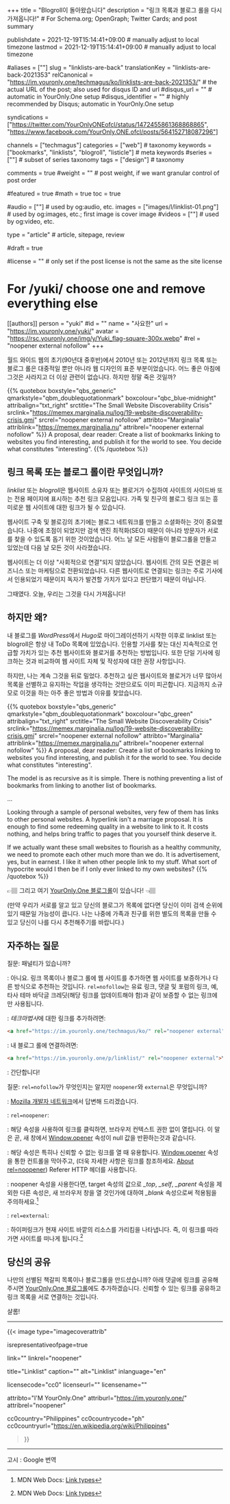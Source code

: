 +++
title = "Blogroll이 돌아왔습니다"
description = "링크 목록과 블로그 롤을 다시 가져옵니다!"                                                    # For Schema.org; OpenGraph; Twitter Cards; and post summary

publishdate = 2021-12-19T15:14:41+09:00                                        # manually adjust to local timezone
lastmod = 2021-12-19T15:14:41+09:00                                        # manually adjust to local timezone

#aliases = [""]
slug = "linklists-are-back"
translationKey = "linklists-are-back-2021353"
relCanonical = "https://im.youronly.one/techmagus/ko/linklists-are-back-2021353/"                                                   # the actual URL of the post; also used for disqus ID and url
#disqus_url = ""                                                    # automatic in YourOnly.One setup
#disqus_identifier = ""                                             # highly recommended by Disqus; automatic in YourOnly.One setup

syndications = ["https://twitter.com/YourOnlyONEofcl/status/1472455861368868865", "https://www.facebook.com/YourOnly.ONE.ofcl/posts/564152718087296"]

channels = ["techmagus"]
categories = ["web"]                                                   # taxonomy
keywords = ["bookmarks", "linklists", "blogroll", "listicle"]                                                     # meta keywords
#series = [""]                                                       # subset of series taxonomy
tags = ["design"]                                                         # taxonomy

comments = true
#weight = ""                                                        # post weight, if we want granular control of post order

#featured = true
#math = true
toc = true

#audio = [""]                                                        # used by og:audio, etc.
images = ["images/l/linklist-01.png"]                                                       # used by og:images, etc.; first image is cover image
#videos = [""]                                                       # used by og:video, etc.

type = "article"                                                           # article, sitepage, review

#draft = true

#license = ""                                                       # only set if the post license is not the same as the site license

# For /yuki/ choose one and remove everything else
[[authors]]
  person = "yuki"
  #id = ""
  name = "사요한"
  url = "https://im.youronly.one/yuki/"
  avatar = "https://rsc.youronly.one/img/y/Yuki_flag-square-300x.webp"
  #rel = "noopener external nofollow"
+++

월드 와이드 웹의 초기(90년대 중후반)에서 2010년 또는 2012년까지 링크 목록 또는 블로그 롤은 대중적일 뿐만 아니라 웹 디자인의 표준 부분이었습니다. 어느 좋은 아침에 그것은 사라지고 더 이상 관련이 없습니다. 하지만 정말 죽은 것일까?

<!--more-->

{{% quotebox boxstyle="qbs_generic" qmarkstyle="qbm_doublequotationmark" boxcolour="qbc_blue-midnight" attribalign="txt_right" srctitle="The Small Website Discoverability Crisis" srclink="https://memex.marginalia.nu/log/19-website-discoverability-crisis.gmi" srcrel="noopener external nofollow" attribto="Marginalia" attriblink="https://memex.marginalia.nu" attribrel="noopener external nofollow" %}}
A proposal, dear reader: Create a list of bookmarks linking to websites you find interesting, and publish it for the world to see. You decide what constitutes "interesting".
{{% /quotebox %}}

## 링크 목록 또는 블로그 롤이란 무엇입니까?

*linklist* 또는 *blogroll*은 웹사이트 소유자 또는 블로거가 수집하여 사이트의 사이드바 또는 전용 페이지에 표시하는 추천 링크 모음입니다. 가족 및 친구의 블로그 링크 또는 흥미로운 웹 사이트에 대한 링크가 될 수 있습니다.

웹사이트 구축 및 블로깅의 초기에는 블로그 네트워크를 만들고 소셜화하는 것이 중요했습니다. 나중에 초점이 되었지만 검색 엔진 최적화(SEO) 때문이 아니라 방문자가 서로를 찾을 수 있도록 돕기 위한 것이었습니다. 어느 날 모든 사람들이 블로그롤을 만들고 있었는데 다음 날 모든 것이 사라졌습니다.

웹사이트는 더 이상 "사회적으로 연결"되지 않았습니다. 웹사이트 간의 모든 연결은 비즈니스 또는 마케팅으로 전환되었습니다. 다른 웹사이트로 연결되는 링크는 주로 기사에서 인용되었기 때문이지 독자가 발견할 가치가 있다고 판단했기 때문이 아닙니다.

그때였다. 오늘, 우리는 그것을 다시 가져옵니다!

## 하지만 왜?

내 블로그를 *WordPress*에서 *Hugo*로 마이그레이션하기 시작한 이후로 linklist 또는 blogroll은 항상 내 ToDo 목록에 있었습니다. 인용할 기사를 찾는 대신 지속적으로 언급할 가치가 있는 추천 웹사이트와 블로거를 추천하는 방법입니다. 또한 단일 기사에 링크하는 것과 비교하여 웹 사이트 자체 및 작성자에 대한 권장 사항입니다.

하지만, 나는 계속 그것을 뒤로 밀었다. 추천하고 싶은 웹사이트와 블로거가 너무 많아서 목록을 선별하고 유지하는 작업을 생각하는 것만으로도 이미 피곤합니다. 지금까지 소규모로 이것을 하는 아주 좋은 방법과 이유를 찾았습니다.

{{% quotebox boxstyle="qbs_generic" qmarkstyle="qbm_doublequotationmark" boxcolour="qbc_green" attribalign="txt_right" srctitle="The Small Website Discoverability Crisis" srclink="https://memex.marginalia.nu/log/19-website-discoverability-crisis.gmi" srcrel="noopener external nofollow" attribto="Marginalia" attriblink="https://memex.marginalia.nu" attribrel="noopener external nofollow" %}}
A proposal, dear reader: Create a list of bookmarks linking to websites you find interesting, and publish it for the world to see. You decide what constitutes "interesting".

The model is as recursive as it is simple. There is nothing preventing a list of bookmarks from linking to another list of bookmarks.

…

Looking through a sample of personal websites, very few of them has links to other personal websites. A hyperlink isn't a marriage proposal. It is enough to find some redeeming quality in a website to link to it. It costs nothing, and helps bring traffic to pages that you yourself think deserve it.

If we actually want these small websites to flourish as a healthy community, we need to promote each other much more than we do. It is advertisement, yes, but in earnest. I like it when other people link to my stuff. What sort of hypocrite would I then be if I only ever linked to my own websites?
{{% /quotebox %}}

<span class="unicode_emoji">👉🏽</span> 그리고 여기 [YourOnly.One 블로그롤](https://im.youronly.one/p/linklist/)이 있습니다! <span class="unicode_emoji">👈🏽</span>

(만약 우리가 서로를 알고 있고 당신의 블로그가 목록에 없다면 당신이 이미 검색 순위에 있기 때문일 가능성이 큽니다. 나는 나중에 가족과 친구를 위한 별도의 목록을 만들 수 있고 당신이 나를 다시 추천해주기를 바랍니다.)

## 자주하는 질문

질문: 패널티가 있습니까?

: 아니요. 링크 목록이나 블로그 롤에 웹 사이트를 추가하면 웹 사이트를 보증하거나 다른 방식으로 추천하는 것입니다. `rel=nofollow`는 유료 링크, 댓글 및 포럼의 링크, 예, 타사 테마 바닥글 크레딧(해당 링크를 업데이트해야 함)과 같이 보증할 수 없는 링크에만 사용됩니다.

: *테크마법사*에 대한 링크를 추가하려면:

  ```html
  <a href="https://im.youronly.one/techmagus/ko/" rel="noopener external">테크마법사</a>
  ```

: 내 블로그 롤에 연결하려면:

  ```html
  <a href="https://im.youronly.one/p/linklist/" rel="noopener external">YourOnly.One 블로그롤</a>
  ```

: 간단합니다!

질문: `rel=nofollow`가 무엇인지는 알지만 `noopener`와 `external`은 무엇입니까?

: [Mozilla 개발자 네트워크](https://developer.mozilla.org)에서 답변해 드리겠습니다.

: `rel=noopener`:

  : 해당 속성을 사용하여 링크를 클릭하면, 브라우저 컨텍스트 권한 없이 열립니다. 이 말은 곧, 새 창에서 [Window.opener](https://developer.mozilla.org/en-US/docs/Web/API/Window/opener) 속성이 null 값을 반환하는것과 같습니다.

  : 해당 속성은 특히나 신뢰할 수 없는 링크를 열 때 유용합니다. [Window.opener](https://developer.mozilla.org/en-US/docs/Web/API/Window/opener) 속성을 통한 컨트롤을 막아주고, (더욱 자세한 사항은 링크를 참조하세요. [About rel=noopener](https://mathiasbynens.github.io/rel-noopener/)) Referer HTTP 헤더를 사용합니다.

  : noopener 속성을 사용한다면, target 속성의 값으로 *_top*, *_self*, *_parent* 속성을 제외한 다른 속성은, 새 브라우저 창을 열 것인가에 대하여 *_blank* 속성으로써 적용됨을 주의하세요.[^a]

: `rel=external`:

  : 하이퍼링크가 현재 사이트 바깥의 리소스를 가리킴을 나타냅니다. 즉, 이 링크를 따라가면 사이트를 떠나게 됩니다.[^a]

[^a]: MDN Web Docs: [Link types](https://developer.mozilla.org/ko/docs/Web/HTML/Link_types)

## 당신의 공유

나만의 선별된 책갈피 목록이나 블로그롤을 만드셨습니까? 아래 댓글에 링크를 공유해 주시면 [YourOnly.One 블로그롤](https://im.youronly.one/p/linklist/)에도 추가하겠습니다. 신뢰할 수 있는 링크를 공유하고 링크 목록을 서로 연결하는 것입니다.

샬롬!

---

{{< image
  type="imagecoverattrib"

  isrepresentativeofpage=true

  link=""
  linkrel="noopener"

  title="Linklist"
  caption=""
  alt="Linklist"
  inlanguage="en"

  licensecode="cc0"
  licenseurl=""
  licensename=""

  attribto="I'M YourOnly.One"
  attriburl="https://im.youronly.one/"
  attribrel="noopener"

  cc0country="Philippines"
  cc0countrycode="ph"
  cc0countryurl="https://en.wikipedia.org/wiki/Philippines"
>}}

---

고시 : Google 번역
